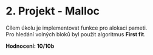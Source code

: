 # 2. Projekt - Malloc  
Cílem úkolu je implementovat funkce pro alokaci pameti.  
Pro hledání volných bloků byl použit algoritmus **First fit**.  

**Hodnocení: 10/10b**
